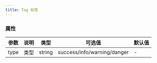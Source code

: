 ```yaml
---
title: Tag 标签
---
```


<script>
	export default {
		data() {
			return {
				items: [
          { type: '', label: '标签一' },
          { type: 'success', label: '标签二' },
          { type: 'info', label: '标签三' },
          { type: 'danger', label: '标签四' },
          { type: 'warning', label: '标签五' }
				],
				removeList: [
          { type: '', label: '标签一' },
          { type: 'success', label: '标签二' },
          { type: 'info', label: '标签三' },
          { type: 'danger', label: '标签四' },
          { type: 'warning', label: '标签五' }
        ],
				modules: [
					{
						key: "basic",
						title: "基础用法",
						source: `<ml-tag>标签一</ml-tag>
		<ml-tag type="success">标签二</ml-tag>
		<ml-tag type="info">标签三</ml-tag>
		<ml-tag type="warning">标签四</ml-tag>
		<ml-tag type="danger">标签五</ml-tag>`
					},
					{
						key: "removable",
						title: "可移除标签",
						source: `data: {
							removeList: [
          { type: '', label: '标签一' },
          { type: 'success', label: '标签二' },
          { type: 'info', label: '标签三' },
          { type: 'danger', label: '标签四' },
          { type: 'warning', label: '标签五' }
        ]
						}

						<ml-tag 
						v-for="(item, index) in removeList" 
						:key="item.label" 
						:type="item.type" 
						removable 
						@close="handleClose(index)">	
						{{ item.label }}
						</ml-tag>`
					},
					{
						key: "size",
						title: "不同尺寸",
						source: `	<ml-tag removable>默认标签</ml-tag>
		<ml-tag size="medium" removable>中等标签</ml-tag>
		<ml-tag size="small" removable>小型标签</ml-tag>
		<ml-tag size="mini" removable>超小标签</ml-tag>`
					},
					{
						key: "theme",
						title: "不同主题",
						source: `data: {
							items: [
          { type: '', label: '标签一' },
          { type: 'success', label: '标签二' },
          { type: 'info', label: '标签三' },
          { type: 'danger', label: '标签四' },
          { type: 'warning', label: '标签五' }
				]
						}
						<div class="tag-group">
			<span class="tag-group__title">Dark</span>
			<ml-tag v-for="item in items" :key="item.label" :type="item.type" effect="dark">
				{{ item.label }}
			</ml-tag>
		</div>
		<div class="tag-group">
			<span class="tag-group__title">Plain</span>
			<ml-tag v-for="item in items" :key="item.label" :type="item.type" effect="plain">
				{{ item.label }}
			</ml-tag>
		</div>`
					}
				]
			};
		},
		methods: {
			handleClose(index) {
				this.removeList.splice(index, 1);
			}
		}
	};
</script>

<block title="Tag 标签" desc="用于标记和选择。" :modules="modules">
	<template slot="basic">
		<ml-tag>标签一</ml-tag>
		<ml-tag type="success">标签二</ml-tag>
		<ml-tag type="info">标签三</ml-tag>
		<ml-tag type="warning">标签四</ml-tag>
		<ml-tag type="danger">标签五</ml-tag>
	</template>
	<template slot="removable">
		<ml-tag v-for="(item, index) in removeList" :key="item.label" :type="item.type" removable @close="handleClose(index)">	{{ item.label }}</ml-tag>
	</template>
	<template slot="size">
		<ml-tag removable>默认标签</ml-tag>
		<ml-tag size="medium" removable>中等标签</ml-tag>
		<ml-tag size="small" removable>小型标签</ml-tag>
		<ml-tag size="mini" removable>超小标签</ml-tag>
	</template>
	<template slot="theme">
		<div class="tag-group">
			<span class="tag-group__title">Dark</span>
			<ml-tag v-for="item in items" :key="item.label" :type="item.type" effect="dark">
				{{ item.label }}
			</ml-tag>
		</div>
		<div class="tag-group">
			<span class="tag-group__title">Plain</span>
			<ml-tag v-for="item in items" :key="item.label" :type="item.type" effect="plain">
				{{ item.label }}
			</ml-tag>
		</div>
	</template>
</block>

<style lang="scss">
	.ml-tag {
		margin: 5px 10px;
	}
	.tag-group__title{
		width: 45px;
    font-size: 14px;
    color: #606266;
	}
</style>

### 属性

| 参数 | 说明 | 类型   | 可选值                      | 默认值 |
| ---- | ---- | ------ | --------------------------- | ------ |
| type | 类型 | string | success/info/warning/danger | -      |
